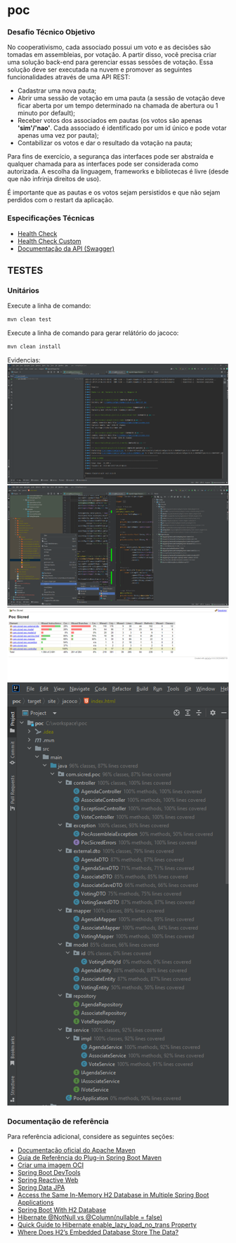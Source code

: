 # poc

### Desafio Técnico Objetivo

No cooperativismo, cada associado possui um voto e as decisões são tomadas em assembleias, por votação.
A partir disso, você precisa criar uma solução back-end para gerenciar essas sessões de votação.
Essa solução deve ser executada na nuvem e promover as seguintes funcionalidades através de uma API
REST:

* Cadastrar uma nova pauta;
* Abrir uma sessão de votação em uma pauta (a sessão de votação deve ficar aberta por um tempo
determinado na chamada de abertura ou 1 minuto por default);
* Receber votos dos associados em pautas (os votos são apenas **'sim'/'nao'**. Cada associado é
identificado por um id único e pode votar apenas uma vez por pauta);
* Contabilizar os votos e dar o resultado da votação na pauta;

Para fins de exercício, a segurança das interfaces pode ser abstraída e qualquer chamada para as interfaces
pode ser considerada como autorizada. A escolha da linguagem, frameworks e bibliotecas é livre (desde que
não infrinja direitos de uso).

É importante que as pautas e os votos sejam persistidos e que não sejam perdidos com o restart da aplicação.


### Especificações Técnicas
* [Health Check](http://localhost:8080/poc/v1/actuator)
* [Health Check Custom](http://localhost:8080/poc/v1/actuator/health/custom)
* [Documentação da API (Swagger)](http://localhost:8080/poc/v1/swagger-ui/index.html#/)

## TESTES

### Unitários

Execute a linha de comando:

```sh
mvn clean test
```

Execute a linha de comando para gerar relátório do jacoco:

```sh
mvn clean install
```
Evidencias:
![Evidencia de execução:](exec-mvn-install.png)
![Evidencia de execução:](report-open-in-browser.png)
![Evidencia de execução:](report-jacoco-index.png)
![Evidencia de execução:](report-covarege.png)

### Documentação de referência
Para referência adicional, considere as seguintes seções:

* [Documentação oficial do Apache Maven](https://maven.apache.org/guides/index.html)
* [Guia de Referência do Plug-in Spring Boot Maven](https://docs.spring.io/spring-boot/docs/3.0.4/maven-plugin/reference/html/)
* [Criar uma imagem OCI](https://docs.spring.io/spring-boot/docs/3.0.4/maven-plugin/reference/html/#build-image)
* [Spring Boot DevTools](https://docs.spring.io/spring-boot/docs/3.0.4/reference/htmlsingle/#using.devtools)
* [Spring Reactive Web](https://docs.spring.io/spring-boot/docs/3.0.4/reference/htmlsingle/#web.reactive)
* [Spring Data JPA](https://docs.spring.io/spring-boot/docs/3.0.4/reference/htmlsingle/#data.sql.jpa-and-spring-data)
* [Access the Same In-Memory H2 Database in Multiple Spring Boot Applications](https://www.baeldung.com/spring-boot-access-h2-database-multiple-apps)
* [Spring Boot With H2 Database](https://www.baeldung.com/spring-boot-h2-database)
* [Hibernate @NotNull vs @Column(nullable = false)](https://www.baeldung.com/hibernate-notnull-vs-nullable)
* [Quick Guide to Hibernate enable_lazy_load_no_trans Property](https://www.baeldung.com/hibernate-lazy-loading-workaround)
* [Where Does H2’s Embedded Database Store The Data?](https://www.baeldung.com/h2-embedded-db-data-storage)
